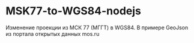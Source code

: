 # MSK77-to-WGS84-nodejs

Изменение проекции из МСК 77 (МГГТ) в WGS84.
В примере GeoJson из портала открытых данных mos.ru
